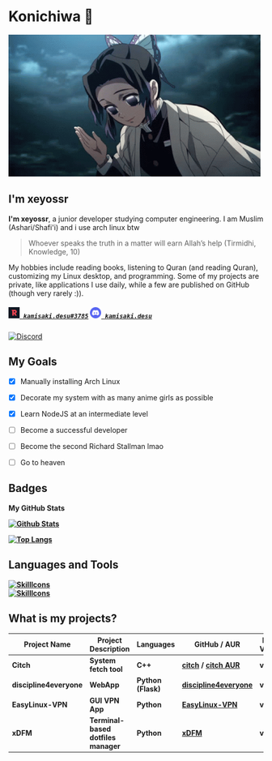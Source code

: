 <!-- 
<h1 align="left">
  <a href="https://github.com/xeyossr">
    <img src="https://readme-typing-svg.herokuapp.com/?lines=Hello,+There!+👋;I+am+Xeyossr....;Nice+to+meet+you!&center=true&size=30">
  </a>
</h1>
-->
# Konichiwa 👋
![moshimoshi](assets/moshimoshi.gif)
## I'm xeyossr
**I'm xeyossr**, a junior developer studying computer engineering. I am Muslim (Ashari/Shafi'i) and i use arch linux btw
> Whoever speaks the truth in a matter will earn Allah’s help (Tirmidhi, Knowledge, 10)

My hobbies include reading books, listening to Quran (and reading Quran), customizing my Linux desktop, and programming. Some of my projects are private, like applications I use daily, while a few are published on GitHub (though very rarely :)). 

<h5 align="left">
  <code><a href="https://app.revolt.chat/user/01J9ZXZ9A7SCXR44D0WWVW8YVK" title="kamisaki.desu#3785"><img width="22" src="assets/revolt.svg"> kamisaki.desu#3785</a></code>
  <code><a href="https://www.discord.com/users/1279151593056632949" title="kamisaki.desu"><img width="22" src="assets/discord.svg"> kamisaki.desu</a></code>
</h5>

<a href="https://discord.com/users/1279151593056632949">
<img src="https://discord.c99.nl/widget/theme-3/1279151593056632949.png" alt="Discord"/>
</a>

## My Goals
- [x] Manually installing Arch Linux
- [x] Decorate my system with as many anime girls as possible
- [x] Learn NodeJS at an intermediate level
- [ ] Become a successful developer
- [ ] Become the second Richard Stallman lmao
- [ ] Go to heaven


## Badges

<b>My GitHub Stats<b>

[![Github Stats](https://github-readme-stats.vercel.app/api?username=xeyossr&show_icons=true&theme=dark#gh-dark-mode-only)](https://github.com/xeyossr)

[![Top Langs](https://github-readme-stats.vercel.app/api/top-langs/?username=xeyossr&layout=donut&title_color=ffffff&text_color=ffffff&icon_color=0891b2&bg_color=#151515&hide_border=false&locale=en&custom_title=Top%20%Languages)](https://github.com/xeyossr)

## Languages and Tools

[![SkillIcons](https://skillicons.dev/icons?i=cpp,python,nodejs,js,flask,electron,expressjs,discordjs,html,css)](https://skillicons.dev)<br/>
[![SkillIcons](https://skillicons.dev/icons?i=linux,arch,vscode,discord,stackoverflow)](https://skillicons.dev)<br/>

## What is my projects?

| Project Name        | Project Description             | Languages      | GitHub / AUR                                                                                       | Latest Version |
|---------------------|---------------------------------|----------------|----------------------------------------------------------------------------------------------------|----------------|
| Citch               | System fetch tool               | C++            | [citch](https://github.com/xeyossr/citch) / [citch AUR](https://aur.archlinux.org/packages/citch)  | v1.0.0         |
| discipline4everyone | WebApp                          | Python (Flask) | [discipline4everyone](https://github.com/xeyossr/discipline4everyone)                              | v2.4           |
| EasyLinux-VPN       | GUI VPN App                     | Python         | [EasyLinux-VPN](https://github.com/xeyossr/EasyLinux-VPN)                                          | v1.1.0         |
| xDFM                | Terminal-based dotfiles manager | Python         | [xDFM](https://github.com/xeyossr/xDFM)                                                            | v1.2.0         |
